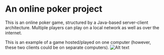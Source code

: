 # An online poker project

This is an online poker game, structured by a Java-based server-client architecture. Multiple players can play on a local network as well as over the internet. 

This is an example of a game hosted/played on one computer (however, these two clients could be on separate computers). 
![Alt text](http://i.imgur.com/leU0aoQ.png)
